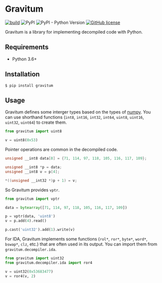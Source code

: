 # Gravitum

[![build](https://github.com/Sh4ww/gravitum/actions/workflows/tests.yml/badge.svg?branch=main)](https://github.com/Sh4ww/gravitum/actions/workflows/tests.yml)
![PyPI](https://img.shields.io/pypi/v/gravitum)
![PyPI - Python Version](https://img.shields.io/pypi/pyversions/gravitum)
[![GitHub license](https://img.shields.io/github/license/Sh4ww/gravitum)](https://github.com/Sh4ww/gravitum/blob/main/LICENSE)

Gravitum is a library for implementing decompiled code with Python.

## Requirements

- Python 3.6+

## Installation

```
$ pip install gravitum
```

## Usage

Gravitum defines some interger types based on the types of [numpy](https://github.com/numpy/numpy). You can use shorthand functions (`int8`, `int16`, `int32`, `int64`, `uint8`, `uint16`, `uint32`, `uint64`) to create them.

```python
from gravitum import uint8

v = uint8(0x53)
```

Pointer operations are common in the decompiled code.

```c
unsigned __int8 data[8] = {71, 114, 97, 118, 105, 116, 117, 109};

unsigned __int8 *p = data;
unsigned __int8 v = p[4];

*((unsigned __int32 *)p + 1) = v;
```

So Gravitum provides `vptr`.

```python
from gravitum import vptr

data = bytearray([71, 114, 97, 118, 105, 116, 117, 109])

p = vptr(data, 'uint8')
v = p.add(4).read()

p.cast('uint32').add(1).write(v)
```

For IDA, Gravitum implements some functions (`rol*`, `ror*`, `byte*`, `word*`, `bswap*`, `clz`, etc.) that are often used in its output. You can import them from `gravitum.decompiler.ida`.

```python
from gravitum import uint32
from gravitum.decompiler.ida import ror4

v = uint32(0x53683477)
v = ror4(v, 2)
```
